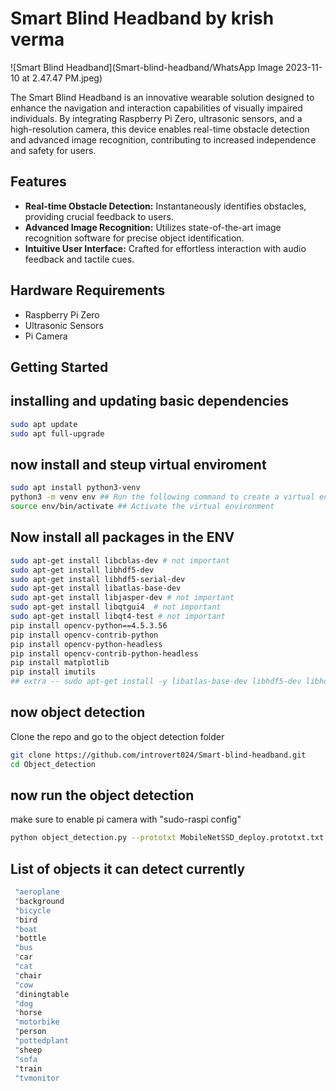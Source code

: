 # Smart Blind Headband by krish verma 

![Smart Blind Headband](Smart-blind-headband/WhatsApp Image 2023-11-10 at 2.47.47 PM.jpeg)

The Smart Blind Headband is an innovative wearable solution designed to enhance the navigation and interaction capabilities of visually impaired individuals. By integrating Raspberry Pi Zero, ultrasonic sensors, and a high-resolution camera, this device enables real-time obstacle detection and advanced image recognition, contributing to increased independence and safety for users.

## Features

- **Real-time Obstacle Detection:** Instantaneously identifies obstacles, providing crucial feedback to users.
- **Advanced Image Recognition:** Utilizes state-of-the-art image recognition software for precise object identification.
- **Intuitive User Interface:** Crafted for effortless interaction with audio feedback and tactile cues.

## Hardware Requirements

- Raspberry Pi Zero
- Ultrasonic Sensors
- Pi Camera

## Getting Started

  ## installing and updating basic dependencies 
```bash
sudo apt update
sudo apt full-upgrade
```
## now install and steup virtual enviroment 
```bash
sudo apt install python3-venv
python3 -m venv env ## Run the following command to create a virtual environment. Replace env with the name you want for your virtual environment.
source env/bin/activate ## Activate the virtual environment
```
## Now install all packages in the ENV
```bash
sudo apt-get install libcblas-dev # not important 
sudo apt-get install libhdf5-dev
sudo apt-get install libhdf5-serial-dev
sudo apt-get install libatlas-base-dev
sudo apt-get install libjasper-dev # not important 
sudo apt-get install libqtgui4  # not important 
sudo apt-get install libqt4-test # not important
pip install opencv-python==4.5.3.56
pip install opencv-contrib-python
pip install opencv-python-headless
pip install opencv-contrib-python-headless
pip install matplotlib
pip install imutils
## extra -- sudo apt-get install -y libatlas-base-dev libhdf5-dev libhdf5-serial-dev libatlas-base-dev libjasper-dev  libqtgui4  libqt4-test
```

 ## now object detection 
 Clone the repo and go to the object detection folder 
 ```bash
 git clone https://github.com/introvert024/Smart-blind-headband.git
 cd Object_detection
 ```

 ## now run the object detection 

 make sure to enable pi camera with "sudo-raspi config" 
 ```bash
 python object_detection.py --prototxt MobileNetSSD_deploy.prototxt.txt --model MobileNetSSD_deploy.caffemodel
 ```
 ## List of objects it can detect currently 
 ```bash
  "aeroplane
  "background
  "bicycle
  "bird
  "boat
  "bottle
  "bus
  "car
  "cat
  "chair
  "cow
  "diningtable
  "dog
  "horse
  "motorbike
  "person
  "pottedplant
  "sheep
  "sofa
  "train
  "tvmonitor
```